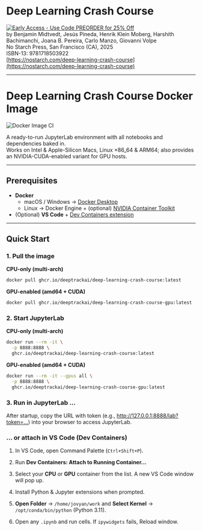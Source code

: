 # Deep Learning Crash Course

[![Early Access - Use Code PREORDER for 25% Off](https://img.shields.io/badge/Early%20Access%20Now%20Available-Use%20Code%20PREORDER%20for%2025%25%20Off-orange)](https://nostarch.com/deep-learning-crash-course)  
by Benjamin Midtvedt, Jesús Pineda, Henrik Klein Moberg, Harshith Bachimanchi, Joana B. Pereira, Carlo Manzo, Giovanni Volpe  
No Starch Press, San Francisco (CA), 2025  
ISBN-13: 9781718503922  
[https://nostarch.com/deep-learning-crash-course](https://nostarch.com/deep-learning-crash-course)

---

# Deep Learning Crash Course Docker Image

![Docker Image CI](https://github.com/DeepTrackAI/DeepLearningCrashCourse/actions/workflows/docker-publish.yml/badge.svg)

A ready-to-run JupyterLab environment with all notebooks and dependencies baked in.  
Works on Intel & Apple-Silicon Macs, Linux ×86_64 & ARM64; also provides an NVIDIA-CUDA-enabled variant for GPU hosts.

---

## Prerequisites

- **Docker**  
  - macOS / Windows → [Docker Desktop](https://www.docker.com/products/docker-desktop)  
  - Linux → Docker Engine + (optional) [NVIDIA Container Toolkit](https://docs.nvidia.com/datacenter/cloud-native/container-toolkit/latest/)  
- (Optional) **VS Code** + [Dev Containers extension](https://marketplace.visualstudio.com/items?itemName=ms-vscode-remote.remote-containers)

---

## Quick Start

### 1. Pull the image

**CPU-only (multi-arch)**  
```bash
docker pull ghcr.io/deeptrackai/deep-learning-crash-course:latest
```

**GPU-enabled (amd64 + CUDA)**
```bash
docker pull ghcr.io/deeptrackai/deep-learning-crash-course-gpu:latest
```

### 2. Start JupyterLab

**CPU-only (multi-arch)**  
```bash
docker run --rm -it \
  -p 8888:8888 \
  ghcr.io/deeptrackai/deep-learning-crash-course:latest
```

**GPU-enabled (amd64 + CUDA)**
```bash
docker run --rm -it --gpus all \
  -p 8888:8888 \
  ghcr.io/deeptrackai/deep-learning-crash-course-gpu:latest
```
### 3. Run in JupyterLab ...

After startup, copy the URL with token (e.g., http://127.0.0.1:8888/lab?token=…) into your browser to access JupyterLab.

### ... or attach in VS Code (Dev Containers)

   1. In VS Code, open Command Palette (`Ctrl+Shift+P`).
   
   2. Run **Dev Containers: Attach to Running Container...**

   3. Select your **CPU** or **GPU** container from the list. A new VS Code window will pop up.

   4. Install Python & Jupyter extensions when prompted.

   5. **Open Folder** → `/home/jovyan/work` and  **Select Kernel** → `/opt/conda/bin/python` (Python 3.11).

   6. Open any `.ipynb` and run cells. If `ipywidgets` fails, Reload window.